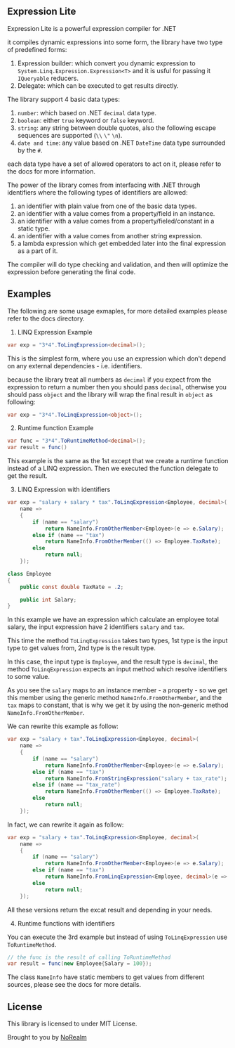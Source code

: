## Expression Lite

Expression Lite is a powerful expression compiler for .NET

it compiles dynamic expressions into some form, the library have two type of predefined forms:

  1. Expression builder: which convert you dynamic expression to `System.Linq.Expression.Expression<T>` and it is usful for passing it `IQueryable` reducers.
  2. Delegate: which can be executed to get results directly.

The library support 4 basic data types:

  1. `number`: which based on .NET `decimal` data type.
  2. `boolean`: either `true` keyword or `false` keyword.
  3. `string`: any string between double quotes, also the following escape sequences are supported (`\\` `\"` `\n`).
  4. `date and time`: any value based on .NET `DateTime` data type surrounded by the `#`.

each data type have a set of allowed operators to act on it, please refer to the docs for more information.

The power of the library comes from interfacing with .NET through identifiers where the following types of identifiers are allowed:

  1. an identifier with plain value from one of the basic data types.
  2. an identifier with a value comes from a property/field in an instance.
  3. an identifier with a value comes from a property/fieled/constant in a static type.
  4. an identifier with a value comes from another string expression.
  5. a lambda expression which get embedded later into the final expression as a part of it.

The compiler will do type checking and validation, and then will optimize the expression before generating the final code.

## Examples

The following are some usage exmaples, for more detailed examples please refer to the docs directory.

1. LINQ Expression Example

```csharp
var exp = "3*4".ToLinqExpression<decimal>();
```

This is the simplest form, where you use an expression which don't depend on any external dependencies - i.e. identifiers.

because the library treat all numbers as `decimal` if you expect from the expression to return a number then you should pass `decimal`, otherwise you should pass `object` and the library will wrap the final result in `object` as following:

```csharp
var exp = "3*4".ToLinqExpression<object>();
```

2. Runtime function Example

```csharp
var func = "3*4".ToRuntimeMethod<decimal>();
var result = func()
```

This example is the same as the 1st except that we create a runtime function instead of a LINQ expression. Then we executed the function delegate to get the result.


3. LINQ Expression with identifiers

```csharp
var exp = "salary + salary * tax".ToLinqExpression<Employee, decimal>(
	name =>
	{
		if (name == "salary")
			return NameInfo.FromOtherMember<Employee>(e => e.Salary);
		else if (name == "tax")
			return NameInfo.FromOtherMember(() => Employee.TaxRate);
		else
			return null;
	});

class Employee
{
	public const double TaxRate = .2;

	public int Salary;
}
```

In this example we have an expression which calculate an employee total salary, the input expression have 2 identifiers `salary` and `tax`.

This time the method `ToLinqExpression` takes two types, 1st type is the input type to get values from, 2nd type is the result type.

In this case, the input type is `Employee`, and the result type is `decimal`, the method `ToLinqExpression` expects an input method which resolve identifiers to some value.

As you see the `salary` maps to an instance member - a property - so we get this member using the generic method `NameInfo.FromOtherMember`, and the `tax` maps to constant, that is why we get it by using the non-generic method `NameInfo.FromOtherMember`.

We can rewrite this example as follow:

```csharp
var exp = "salary + tax".ToLinqExpression<Employee, decimal>(
	name =>
	{
		if (name == "salary")
			return NameInfo.FromOtherMember<Employee>(e => e.Salary);
		else if (name == "tax")
			return NameInfo.FromStringExpression("salary + tax_rate");
		else if (name == "tax_rate")
			return NameInfo.FromOtherMember(() => Employee.TaxRate);
		else
			return null;
	});
```

In fact, we can rewrite it again as follow:
```csharp
var exp = "salary + tax".ToLinqExpression<Employee, decimal>(
	name =>
	{
		if (name == "salary")
			return NameInfo.FromOtherMember<Employee>(e => e.Salary);
		else if (name == "tax")
			return NameInfo.FromLinqExpression<Employee, decimal>(e => e.Salary * (decimal)Employee.TaxRate);
		else
			return null;
	});
```

All these versions return the excat result and depending in your needs.

4. Runtime functions with identifiers

You can execute the 3rd example but instead of using `ToLinqExpression` use `ToRuntimeMethod`.

```csharp
// the func is the result of calling ToRuntimeMethod
var result = func(new Employee{Salary = 100});
```

The class `NameInfo` have static members to get values from different sources, please see the docs for more details.

## License
This library is licensed to under MIT License.

Brought to you by [NoRealm](https://github.com/norealm)
